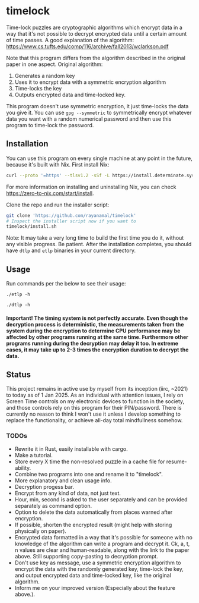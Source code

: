 # timelock

Time-lock puzzles are cryptographic algorithms which encrypt data in a way that it's not possible to decrypt encrypted data until a certain amount of time passes. A good explanation of the algorithm:
https://www.cs.tufts.edu/comp/116/archive/fall2013/wclarkson.pdf

Note that this program differs from the algorithm described in the original paper in one aspect. Original algorithm:
1. Generates a random key
2. Uses it to encrypt data with a symmetric encryption algorithm
3. Time-locks the key
4. Outputs encrypted data and time-locked key.

This program doesn't use symmetric encryption, it just time-locks the data you give it. You can use `gpg --symmetric` to symmetrically encrypt whatever data you want with a random numerical password and then use this program to time-lock the password.

## Installation

You can use this program on every single machine at any point in the future, because it's built with Nix. First install Nix:
```bash
curl --proto '=https' --tlsv1.2 -sSf -L https://install.determinate.systems/nix | sh -s -- install
```
For more information on installing and uninstalling Nix, you can check <https://zero-to-nix.com/start/install>.

Clone the repo and run the installer script:
```bash
git clone 'https://github.com/rayanamal/timelock'
# Inspect the installer script now if you want to
timelock/install.sh
```

Note: It may take a very long time to build the first time you do it, without any visible progress. Be patient.
After the installation completes, you should have `dtlp` and `etlp` binaries in your current directory.

## Usage
Run commands per the below to see their usage:

`./etlp -h`

`./dtlp -h`


#### Important! The timing system is not perfectly accurate. Even though the decryption process is deterministic, the measurements taken from the system during the encryption to determine CPU performance may be affected by other programs running at the same time. Furthermore other programs running during the decryption may delay it too. In extreme cases, it may take up to 2-3 times the encryption duration to decrypt the data.

## Status

This project remains in active use by myself from its inception (iirc, ~2021) to today as of 1 Jan 2025. As an individual with attention issues, I rely on Screen Time controls on my electronic devices to function in the society, and those controls rely on this program for their PIN/password. There is currently no reason to think I won't use it unless I develop something to replace the functionality, or achieve all-day total mindfullness somehow.

### TODOs

* Rewrite it in Rust, easily installable with cargo.
* Make a tutorial.
* Store every X time the non-resolved puzzle in a cache file for resume-ability.
* Combine two programs into one and rename it to "timelock".
* More explanatory and clean usage info.
* Decryption progess bar.
* Encrypt from any kind of data, not just text.
* Hour, min, second is asked to the user separately and can be provided separately as command option.
* Option to delete the data automatically from places warned after encryption.
* If possible, shorten the encrypted result (might help with storing physically on paper).
* Encrypted data formatted in a way that it's possible for someone with no knowledge of the algorithm can write a program and decrypt it. Ck, a, t, n values are clear and human-readable, along with the link to the paper above. Still supporting copy-pasting to decryption prompt.
* Don't use key as message, use a symmetric encryption algorithm to encrypt the data with the randomly generated key, time-lock the key, and output encrypted data and time-locked key, like the original algorithm.
* Inform me on your improved version (Especially about the feature above.).
